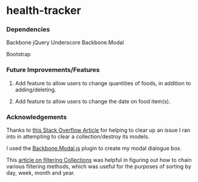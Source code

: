 # health-tracker

### Dependencies



Backbone
jQuery
Underscore
Backbone.Modal

Bootstrap

### Future Improvements/Features

1. Add feature to allow users to change quantities of foods, in addition to adding/deleting.

2. Add feature to allow users to change the date on food item(s).

### Acknowledgements

Thanks to [this Stack Overflow Article](http://stackoverflow.com/questions/10858935/cleanest-way-to-destroy-every-model-in-a-collection-in-backbone) for helping to clear up an issue I ran into in attempting to clear a collection/destroy its models.

I used the [Backbone.Modal.js](http://awkward.github.io/backbone.modal/) plugin to create my modal dialogue box.

This [article on filtering Collections](http://stackoverflow.com/questions/11762105/filter-backbone-collection-by-attribute-value) was helpful in figuring out how to chain various filtering methods, which was useful for the purposes of sorting by day, week, month and year.

